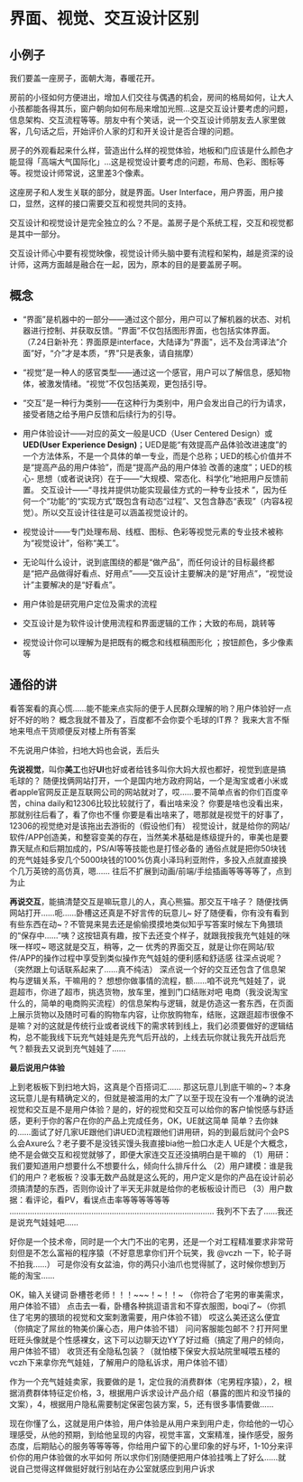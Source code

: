 # 界面、视觉、交互设计区别


## 小例子
我们要盖一座房子，面朝大海，春暖花开。

房前的小径如何方便进出，增加人们交往与偶遇的机会，房间的格局如何，让大人小孩都能各得其乐，窗户朝向如何布局来增加光照…这是交互设计要考虑的问题，信息架构、交互流程等等。朋友中有个笑话，说一个交互设计师朋友去人家里做客，几句话之后，开始评价人家的灯和开关设计是否合理的问题。

房子的外观看起来什么样，营造出什么样的视觉体验，地板和门应该是什么颜色才能显得「高端大气国际化」…这是视觉设计要考虑的问题，布局、色彩、图标等等。视觉设计师常说，这里差3个像素。

这座房子和人发生关联的部分，就是界面。User Interface，用户界面，用户接口，显然，这样的接口需要交互和视觉共同的支持。

交互设计和视觉设计是完全独立的么？不是。盖房子是个系统工程，交互和视觉都是其中一部分。

交互设计师心中要有视觉映像，视觉设计师头脑中要有流程和架构，越是资深的设计师，这两方面越是融合在一起，因为，原本的目的是要盖房子啊。

## 概念

- “界面”是机器中的一部分——通过这个部分，用户可以了解机器的状态、对机器进行控制、并获取反馈。“界面”不仅包括图形界面，也包括实体界面。（7.24日新补充：界面原是interface，大陆译为“界面"，远不及台湾译法“介面”好，“介”才是本质，“界”只是表象，请自揣摩）

- “视觉”是一种人的感官类型——通过这一个感官，用户可以了解信息，感知物体，被激发情绪。“视觉”不仅包括美观，更包括引导。

- “交互”是一种行为类别——在这种行为类别中，用户会发出自己的行为请求，接受者随之给予用户反馈和后续行为的引导。

- 用户体验设计——对应的英文一般是UCD（User Centered Design）或**UED(User Experience Design)**；UED是能“有效提高产品体验改进速度”的一个方法体系，不是一个具体的单一专业，而是个总称；UED的核心价值并不是“提高产品的用户体验”，而是“提高产品的用户体验 改善的速度”；UED的核心- 思想（或者说诀窍）在于——“大规模、常态化、科学化”地把用户反馈前置。
交互设计——“寻找并提供功能实现最佳方式的一种专业技术 ”，因为任何一个“功能”的“实现方式”既包含有动态“过程”、又包含静态“表现”（内容&视觉）。所以交互设计往往是可以涵盖视觉设计的。
- 视觉设计——专门处理布局、线框、图标、色彩等视觉元素的专业技术被称为“视觉设计”，俗称“美工”。
- 无论叫什么设计，说到底围绕的都是“做产品”，而任何设计的目标最终都是“把产品做得好看点、好用点”——交互设计主要解决的是“好用点”，“视觉设计”主要解决的是“好看点”。 

- 用户体验是研究用户定位及需求的流程
- 交互设计是为软件设计使用流程和界面逻辑的工作；大致的布局，跳转等
- 视觉设计你可以理解为是把既有的概念和线框稿图形化	；按钮颜色，多少像素等


## 通俗的讲

看答案看的真心慌……能不能来点实际的便于人民群众理解的哟？用户体验好一点好不好的哟？
概念我就不普及了，百度都不会你耍个毛球的IT界？
我来大言不惭地来甩点干货顺便反对楼上所有答案

不先说用户体验，扫地大妈也会说，丢后头

**先说视觉**，叫你**美工**也好**UI**也好或者给钱多叫你大妈大叔也都好，视觉到底是搞毛球的？
随便找俩网站打开，一个是国内地方政府网站，一个是淘宝或者小米或者apple官网反正是互联网公司的网站就对了，哎……要不简单点省的你们百度辛苦，china daily和12306比较比较就行了，看出啥来没？
你要是啥也没看出来，那就别往后看了，看了你也不懂
你要是看出啥来了，嗯那就是视觉干的好事了，12306的视觉绝对是该拖出去游街的（假设他们有）
视觉设计，就是给你的网站/软件/APP创造美，和整容变美的存在，当然美术基础是练级提升的，审美也是要靠天赋点和后期加成的，PS/AI等等技能也是打怪必备的
通俗点就是把你50块钱的充气娃娃多安几个5000块钱的100%仿真小泽玛利亚附件，多投入点就直接换个几万英镑的高仿真，嗯……
往后不扩展到动画/前端/手绘插画等等等等了，点到为止

**再说交互**，能搞清楚交互是嘛玩意儿的人，真心熊猫。那交互干啥子？
随便找俩网站打开……呃……卧槽这还真是不好言传的玩意儿~
好了随便看，你有没有看到有些东西在动~？不管晃来晃去还是偷偷摸摸地类似知乎写答案时候左下角猥琐的“保存中……”咦？这按钮真有趣，按下去还变个样子，就跟我按我充气娃娃的咪咪一样哎~
嗯这就是交互，稍等，之一
优秀的界面交互，就是让你在网站/软件/APP的操作过程中享受到类似操作充气娃娃的便利感和舒适感
往深点说呢？（突然跟上句话联系起来了……真不纯洁）
深点说一个好的交互还包含了信息架构与逻辑关系，干嘛用的？
想想你做事情的流程，额……咱不说充气娃娃了，说逛超市，你进了超市，挑选货物，放车里，推到门口结账对吧
电商（我没说淘宝什么的，简单的电商购买流程）的信息架构与逻辑，就是仿造这一套东西，在页面上展示货物以及随时可看的购物车内容，让你放购物车，结账，这跟逛超市很像不是嘛？对的这就是传统行业或者说线下的需求转到线上，我们必须要做好的逻辑结构，总不能我线下玩充气娃娃是先充气后开战的，上线去玩你就让我先开战后充气？额我去又说到充气娃娃了……

**最后说用户体验**

上到老板板下到扫地大妈，这真是个百搭词汇……
那这玩意儿到底干嘛的~？本身这玩意儿是有精确定义的，但就是被滥用的太广了以至于现在没有一个准确的说法
视觉和交互是不是用户体验？是的，好的视觉和交互可以给你的客户愉悦感与舒适感，更利于你的客户在你的产品上完成任务，OK，UE就这简单
简单？去你妹的……面试了好几家UE跟他们讲UED流程跟他们讲用研，妈的到最后就问个会PS么会Axure么？老子要不是没钱买馒头我直接bia他一脸口水走人
UE是个大概念，绝不是会做交互和视觉就够了，即便大家连交互还没搞明白是干嘛的
（1）用研：我们要知道用户想要什么不想要什么，倾向什么排斥什么
（2）用户建模：谁是我们的用户？老板板？没事无数产品就是这么死的，用户定义是你的产品在设计前必须搞清楚的东西，否则你设计了半天无非就是给你的老板板设计而已
（3）用户数据：看评论，看PV，看误点击率等等等等等等
………………………………………………………………………………
我列不下去了……我还是说充气娃娃吧……

好你是一个技术帝，同时是一个大门不出的宅男，还是一个对工程精准要求非常苛刻但是不怎么富裕的程序猿（不好意思拿你们开个玩笑，我 @vczh 一下，轮子哥不拍我……） 
可是你没有女盆油，你的两只小油爪也觉得腻了，这时候你想到万能的淘宝……

OK，输入关键词
卧槽苍老师！！！~~~！~！！~ （你符合了宅男的审美需求，用户体验不错）
点击去一看，卧槽各种挑逗语言和不穿衣服图，boqi了~（你抓住了宅男的猥琐的视觉和文案刺激需要，用户体验不错）
哎这么美还这么便宜（你搞定了屌丝的物美价廉心态，用户体验不错）
问问客服能包邮不？打开阿里旺旺头像就是个性感裸女，这下可以边聊天边YY了好过瘾（搞定了用户的倾向，用户体验不错）
收货还有全隐私包装？（就怕楼下保安大叔站院里喊喂五楼的vczh下来拿你充气娃娃，了解用户的隐私诉求，用户体验不错） 

作为一个充气娃娃卖家，我要做的是
1，定位我的消费群体（宅男程序猿），2，根据消费群体特征定价格，3，根据用户诉求设计产品介绍（暴露的图片和没节操的文案），4，根据用户隐私需要制定保密包装方案，5，还有很多事情要做……

现在你懂了么，这就是用户体验，用户体验是从用户来到用户走，你给他的一切心理感受，从他的预期，到给他呈现的内容，视觉丰富，文案精准，操作感受，服务态度，后期贴心的服务等等等等，你给用户留下的心里印象的好与坏，1-10分来评价你的用户体验做的水平如何
所以求你们别随便把用户体验挂嘴上了好么……就说自己觉得这样做挺好就行别站在办公室就感应到用户诉求
